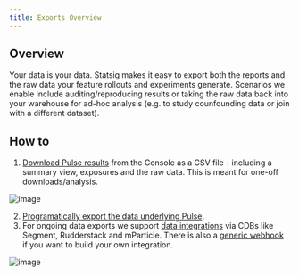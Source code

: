 ```yaml
---
title: Exports Overview
---
```


## Overview
Your data is your data. Statsig makes it easy to export both the reports and the raw data your feature rollouts and experiments generate. Scenarios we enable include auditing/reproducing results or taking the raw data back into your warehouse for ad-hoc analysis (e.g. to study counfounding data or join with a different dataset).

## How to
1. [Download Pulse results](https://docs.statsig.com/pulse/export#how-to-export-pulse-data) from the Console as a CSV file - including a summary view, exposures and the raw data. This is meant for one-off downloads/analysis. 

![image](https://user-images.githubusercontent.com/31516123/179842166-0c8945ea-d93c-4aa6-96d9-4ea5a2e52437.png)

2. [Programatically export the data underlying Pulse](https://docs.statsig.com/http-api#export-report).
3. For ongoing data exports we support [data integrations](https://docs.statsig.com/integrations/introduction) via CDBs like Segment, Rudderstack and mParticle. There is also a [generic webhook](https://docs.statsig.com/integrations/event_webhook) if you want to build your own integration. 

![image](https://user-images.githubusercontent.com/31516123/179850016-3a31e479-5894-4e74-8f53-aaf1ea3d2b12.png)
